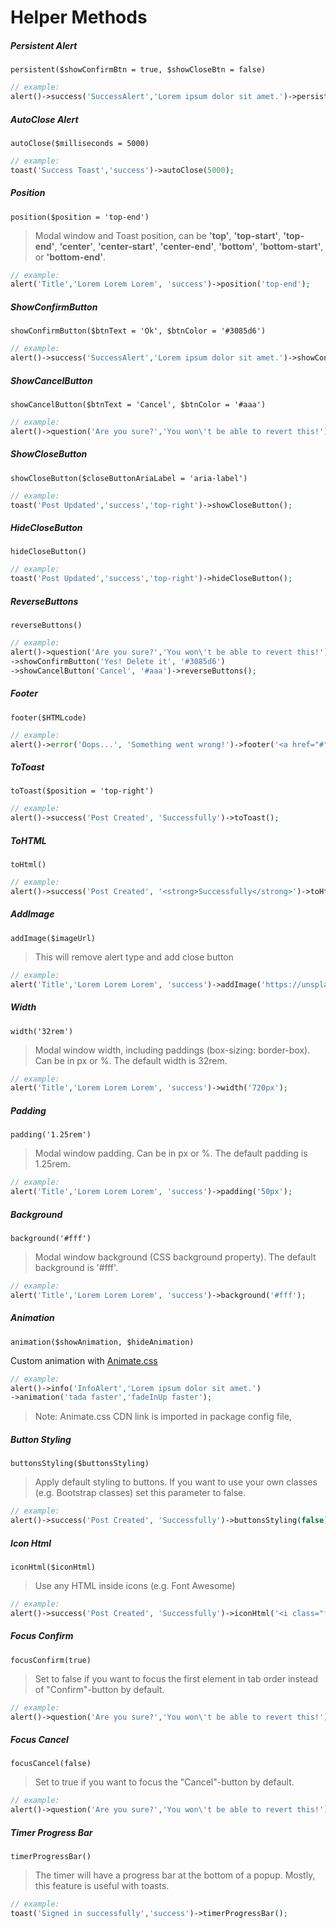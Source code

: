 # Helper Methods

##### Persistent Alert

`
persistent($showConfirmBtn = true, $showCloseBtn = false)
`

``` php
// example:
alert()->success('SuccessAlert','Lorem ipsum dolor sit amet.')->persistent(true,false);
```

##### AutoClose Alert

`
autoClose($milliseconds = 5000)
`

``` php
// example:
toast('Success Toast','success')->autoClose(5000);
```

##### Position

`
position($position = 'top-end')
`
> Modal window and Toast position, can be **'top'**, **'top-start'**, **'top-end'**,
**'center'**, **'center-start'**, **'center-end'**, **'bottom'**, **'bottom-start'**, or **'bottom-end'**.

``` php
// example:
alert('Title','Lorem Lorem Lorem', 'success')->position('top-end');
```

##### ShowConfirmButton

`
showConfirmButton($btnText = 'Ok', $btnColor = '#3085d6')
`

``` php
// example:
alert()->success('SuccessAlert','Lorem ipsum dolor sit amet.')->showConfirmButton('Confirm', '#3085d6');
```

##### ShowCancelButton

`
showCancelButton($btnText = 'Cancel', $btnColor = '#aaa')
`

``` php
// example:
alert()->question('Are you sure?','You won\'t be able to revert this!')->showCancelButton('Cancel', '#aaa');
```

##### ShowCloseButton

`
showCloseButton($closeButtonAriaLabel = 'aria-label')
`

``` php
// example:
toast('Post Updated','success','top-right')->showCloseButton();
```

##### HideCloseButton

`
hideCloseButton()
`

``` php
// example:
toast('Post Updated','success','top-right')->hideCloseButton();
```

##### ReverseButtons

`
reverseButtons()
`

``` php
// example:
alert()->question('Are you sure?','You won\'t be able to revert this!')
->showConfirmButton('Yes! Delete it', '#3085d6')
->showCancelButton('Cancel', '#aaa')->reverseButtons();
```

##### Footer

`
footer($HTMLcode)
`

``` php
// example:
alert()->error('Oops...', 'Something went wrong!')->footer('<a href="#">Why do I have this issue?</a>');
```

##### ToToast

`
toToast($position = 'top-right')
`

``` php
// example:
alert()->success('Post Created', 'Successfully')->toToast();
```

##### ToHTML

`
toHtml()
`

``` php
// example:
alert()->success('Post Created', '<strong>Successfully</strong>')->toHtml();
```

##### AddImage

`
addImage($imageUrl)
`
> This will remove alert type and add close button

``` php
// example:
alert('Title','Lorem Lorem Lorem', 'success')->addImage('https://unsplash.it/400/200');
```

##### Width

`
width('32rem')
`
> Modal window width, including paddings (box-sizing: border-box).
  Can be in px or %.
  The default width is 32rem.

``` php
// example:
alert('Title','Lorem Lorem Lorem', 'success')->width('720px');
```

##### Padding

`
padding('1.25rem')
`
> Modal window padding. Can be in px or %. The default padding is 1.25rem.

``` php
// example:
alert('Title','Lorem Lorem Lorem', 'success')->padding('50px');
```

##### Background

`
background('#fff')
`
> Modal window background (CSS background property). The default background is '#fff'.

``` php
// example:
alert('Title','Lorem Lorem Lorem', 'success')->background('#fff');
```

##### Animation

`
animation($showAnimation, $hideAnimation)
`

Custom animation with [Animate.css](https://daneden.github.io/animate.css/)

``` php
// example:
alert()->info('InfoAlert','Lorem ipsum dolor sit amet.')
->animation('tada faster','fadeInUp faster');
```

> Note: Animate.css CDN link is imported in package config file,

##### Button Styling

`
buttonsStyling($buttonsStyling)
`
> Apply default styling to buttons.
If you want to use your own classes (e.g. Bootstrap classes)
set this parameter to false.

``` php
// example:
alert()->success('Post Created', 'Successfully')->buttonsStyling(false);
```

##### Icon Html

`
iconHtml($iconHtml)
`
> Use any HTML inside icons (e.g. Font Awesome)

``` php
// example:
alert()->success('Post Created', 'Successfully')->iconHtml('<i class="far fa-thumbs-up"></i>);
```

##### Focus Confirm

`
focusConfirm(true)
`
> Set to false if you want to focus the first element in tab order instead of "Confirm"-button by default.

``` php
// example:
alert()->question('Are you sure?','You won\'t be able to revert this!')->showCancelButton()->showConfirmButton()->focusConfirm(true);
```

##### Focus Cancel

`
focusCancel(false)
`
> Set to true if you want to focus the "Cancel"-button by default.

``` php
// example:
alert()->question('Are you sure?','You won\'t be able to revert this!')->showCancelButton()->showConfirmButton()->focusCancel(true);
```

##### Timer Progress Bar

`
timerProgressBar()
`
> The timer will have a progress bar at the bottom of a popup. Mostly, this feature is useful with toasts.

``` php
// example:
toast('Signed in successfully','success')->timerProgressBar();
```
